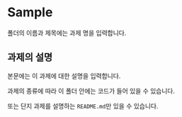 # Sample

폴더의 이름과 제목에는 과제 명을 입력합니다.

## 과제의 설명

본문에는 이 과제에 대한 설명을 입력합니다.

과제의 종류에 따라 이 폴더 안에는 코드가 들어 있을 수 있습니다.

또는 단지 과제를 설명하는 `README.md`만 있을 수 있습니다.
